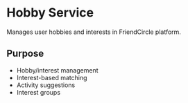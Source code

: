 # Hobby Service

Manages user hobbies and interests in FriendCircle platform.

## Purpose

- Hobby/interest management
- Interest-based matching
- Activity suggestions
- Interest groups